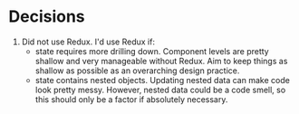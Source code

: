 # Decisions

1.  Did not use Redux. I'd use Redux if:
    -   state requires more drilling down. Component levels are pretty shallow and very manageable without Redux. Aim to keep things as shallow as possible as an overarching design practice.
    -   state contains nested objects. Updating nested data can make code look pretty messy. However, nested data could be a code smell, so this should only be a factor if absolutely necessary.

